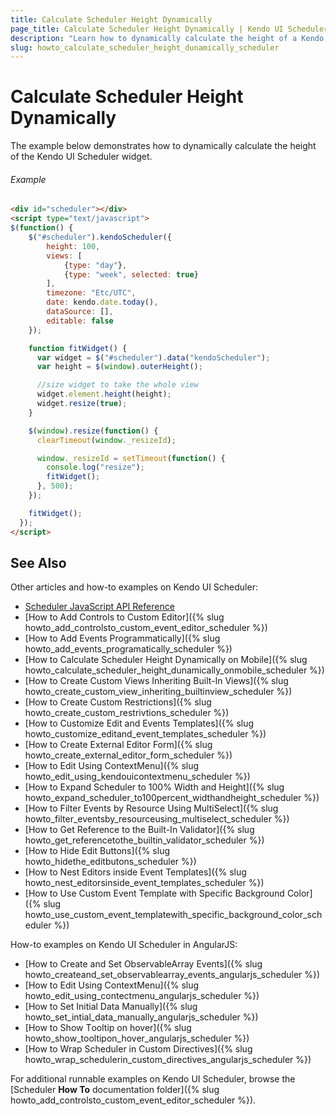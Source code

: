 ```yaml
---
title: Calculate Scheduler Height Dynamically
page_title: Calculate Scheduler Height Dynamically | Kendo UI Scheduler
description: "Learn how to dynamically calculate the height of a Kendo UI Scheduler widget."
slug: howto_calculate_scheduler_height_dunamically_scheduler
---
```


# Calculate Scheduler Height Dynamically

The example below demonstrates how to dynamically calculate the height of the Kendo UI Scheduler widget.

###### Example

```html
<div id="scheduler"></div>
<script type="text/javascript">
$(function() {
    $("#scheduler").kendoScheduler({
        height: 100,
        views: [
            {type: "day"},
            {type: "week", selected: true}
        ],
        timezone: "Etc/UTC",
        date: kendo.date.today(),
        dataSource: [],
        editable: false
    });

    function fitWidget() {
      var widget = $("#scheduler").data("kendoScheduler");
      var height = $(window).outerHeight();

      //size widget to take the whole view
      widget.element.height(height);
      widget.resize(true);
    }

    $(window).resize(function() {
      clearTimeout(window._resizeId);

      window._resizeId = setTimeout(function() {
        console.log("resize");
        fitWidget();
      }, 500);
    });

    fitWidget();
  });
</script>
```

## See Also

Other articles and how-to examples on Kendo UI Scheduler:

* [Scheduler JavaScript API Reference](/api/javascript/ui/scheduler)
* [How to Add Controls to Custom Editor]({% slug howto_add_controlsto_custom_event_editor_scheduler %})
* [How to Add Events Programmatically]({% slug howto_add_events_programatically_scheduler %})
* [How to Calculate Scheduler Height Dynamically on Mobile]({% slug howto_calculate_scheduler_height_dunamically_onmobile_scheduler %})
* [How to Create Custom Views Inheriting Built-In Views]({% slug howto_create_custom_view_inheriting_builtinview_scheduler %})
* [How to Create Custom Restrictions]({% slug howto_create_custom_restrivtions_scheduler %})
* [How to Customize Edit and Events Templates]({% slug howto_customize_editand_event_templates_scheduler %})
* [How to Create External Editor Form]({% slug howto_create_external_editor_form_scheduler %})
* [How to Edit Using ContextMenu]({% slug howto_edit_using_kendouicontextmenu_scheduler %})
* [How to Expand Scheduler to 100% Width and Height]({% slug howto_expand_scheduler_to100percent_widthandheight_scheduler %})
* [How to Filter Events by Resource Using MultiSelect]({% slug howto_filter_eventsby_resourceusing_multiselect_scheduler %})
* [How to Get Reference to the Built-In Validator]({% slug howto_get_referencetothe_builtin_validator_scheduler %})
* [How to Hide Edit Buttons]({% slug howto_hidethe_editbutons_scheduler %})
* [How to Nest Editors inside Event Templates]({% slug howto_nest_editorsinside_event_templates_scheduler %})
* [How to Use Custom Event Template with Specific Background Color]({% slug howto_use_custom_event_templatewith_specific_background_color_scheduler %})

How-to examples on Kendo UI Scheduler in AngularJS:

* [How to Create and Set ObservableArray Events]({% slug howto_createand_set_observablearray_events_angularjs_scheduler %})
* [How to Edit Using ContextMenu]({% slug howto_edit_using_contectmenu_angularjs_scheduler %})
* [How to Set Initial Data Manually]({% slug howto_set_intial_data_manually_angularjs_scheduler %})
* [How to Show Тooltip on hover]({% slug howto_show_tooltipon_hover_angularjs_scheduler %})
* [How to Wrap Scheduler in Custom Directives]({% slug howto_wrap_schedulerin_custom_directives_angularjs_scheduler %})

For additional runnable examples on Kendo UI Scheduler, browse the [Scheduler **How To** documentation folder]({% slug howto_add_controlsto_custom_event_editor_scheduler %}).
